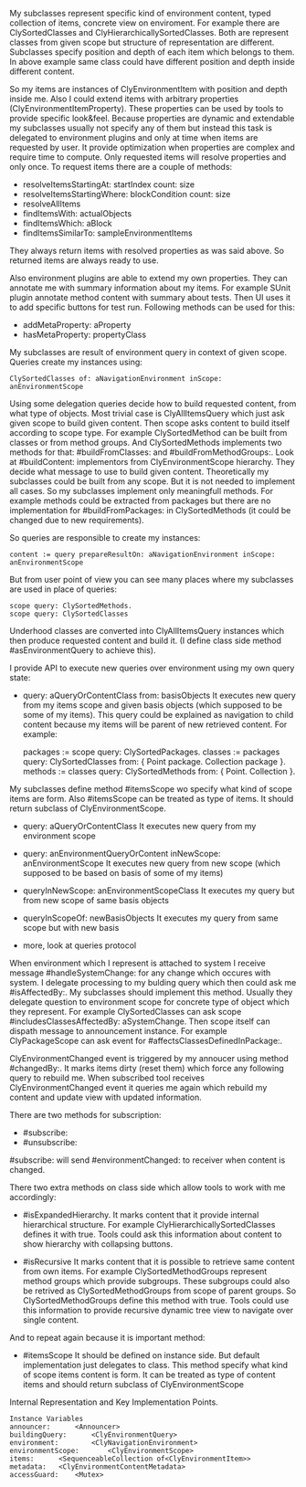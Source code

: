 My subclasses represent specific kind of environment content, typed collection of items, concrete view on enviroment. 
For example there are ClySortedClasses and ClyHierarchicallySortedClasses. Both are represent classes from given scope but structure of representation are different.
Subclasses specify position and depth of each item which belongs to them. In above example same class could have different position and depth inside different content.  

So my items are instances of ClyEnvironmentItem with position and depth inside me. Also I could extend items with arbitrary properties (ClyEnvironmentItemProperty). These properties can be used by tools to provide specific look&feel. 
Because properties are dynamic and extendable my subclasses usually not specify any of them but instead this task is delegated to environment plugins and only at time when items are requested by user. It provide optimization when properties are complex and require time to compute. Only requested items will resolve properties and only once.
To request items there are a couple of methods: 

- resolveItemsStartingAt: startIndex count: size
- resolveItemsStartingWhere: blockCondition count: size
- resolveAllItems
- findItemsWith: actualObjects
- findItemsWhich: aBlock 
- findItemsSimilarTo: sampleEnvironmentItems

They always return items with resolved properties as was said above. So returned items are always ready to use.

Also environment plugins are able to extend my own properties. They can annotate me with summary information about my items. For example SUnit plugin annotate method content with summary about tests. Then UI uses it to add specific buttons for test run. Following methods can be used for this:
-  addMetaProperty: aProperty
- hasMetaProperty: propertyClass

My subclasses are result of environment query in context of given scope. Queries create my instances using: 

	ClySortedClasses of: aNavigationEnvironment inScope: anEnvironmentScope

Using some delegation queries decide how to build requested content, from what type of objects.
Most trivial case is ClyAllItemsQuery which just ask given scope to build given content. Then scope asks content to build itself according to scope type.
For example ClySortedMethod can be built from classes or from method groups. And ClySortedMethods implements two methods for that: #buildFromClasses: and #buildFromMethodGroups:.
Look at #buildContent: implementors from ClyEnvironmentScope hierarchy. They decide what message to use to build given content.
Theoretically my subclasses could be built from any scope. But it is not needed to implement all cases. So my subclasses implement only meaningfull methods.
For example methods could be extracted from packages but there are no implementation for #buildFromPackages: in ClySortedMethods (it could be changed due to new requirements).

So queries are responsible to create my instances:

	content := query prepareResultOn: aNavigationEnvironment inScope: anEnvironmentScope
	
But from user point of view you can see many places where my subclasses are used in place of queries:

	scope query: ClySortedMethods.
	scope query: ClySortedClasses

Underhood classes are converted into ClyAllItemsQuery instances which then produce requested content and build it. (I define class side method #asEnvironmentQuery to achieve this).

I provide API to execute new queries over environment using my own query state:

- query: aQueryOrContentClass from: basisObjects
It executes new query from my items scope and given basis objects (which supposed to be some of my items).
This query could be explained as navigation to child content because my items will be parent of new retrieved content. For example:

	packages := scope query: ClySortedPackages.
	classes := packages query: ClySortedClasses from: { Point package. Collection package }.
	methods := classes query: ClySortedMethods from: { Point. Collection }.

My subclasses define method #itemsScope wo specify what kind of scope items are form. Also #itemsScope can be treated as type of items. It should return subclass of ClyEnvironmentScope.

- query: aQueryOrContentClass
It executes new query from my environment scope

- query: anEnvironmentQueryOrContent inNewScope: anEnvironmentScope
It executes new query from new scope	(which supposed to be based on basis of some of my items)
	
- queryInNewScope: anEnvironmentScopeClass
It executes my query but from new scope of same basis objects

- queryInScopeOf: newBasisObjects
It executes my query from same scope but with new basis

- more, look at queries protocol 


When environment which I represent is attached to system I receive message #handleSystemChange: for any change which occures with system.
I delegate processing to my bulding query which then could ask me #isAffectedBy:. My subclasses should implement this method. Usually they delegate question to environment scope for concrete type of object which they represent. For example ClySortedClasses can ask scope #includesClassesAffectedBy: aSystemChange.
Then scope itself can dispath message to announcement instance. For example ClyPackageScope can ask event for #affectsClassesDefinedInPackage:.

ClyEnvironmentChanged event is triggered by my annoucer using method #changedBy:. It marks items dirty (reset them) which force any following query to rebuild me.
When subscribed tool receives ClyEnvironmentChanged event it queries me again which rebuild my content and update view with updated information.

There are two methods for subscription:
- #subscribe:
- #unsubscribe:

#subscribe: will send #environmentChanged: to receiver when content is changed.

There two extra methods on class side which allow tools to work with me accordingly:

- #isExpandedHierarchy.
It marks content that it provide internal hierarchical structure. For example ClyHierarchicallySortedClasses defines it with true.
Tools could ask this information about content to show hierarchy with collapsing buttons.

- #isRecursive
It marks content that it is possible to retrieve same content from own items. For example ClySortedMethodGroups represent method groups which provide subgroups. These subgroups could also be retrived as ClySortedMethodGroups from scope of parent groups. So ClySortedMethodGroups define this method with true.
Tools could use this information to provide recursive dynamic tree view to navigate over single content.

And to repeat again because it is important method:
- #itemsScope 
It should be defined on instance side. But default implementation just delegates to class. 
This method specify what kind of scope items content is form. It can be treated as type of content items and should return subclass of ClyEnvironmentScope

Internal Representation and Key Implementation Points.

    Instance Variables
	announcer:		<Announcer>
	buildingQuery:		<ClyEnvironmentQuery>
	environment:		<ClyNavigationEnvironment>
	environmentScope:		<ClyEnvironmentScope>
	items:		<SequenceableCollection of<ClyEnvironmentItem>>
	metadata:	<ClyEnvironmentContentMetadata>
	accessGuard:	<Mutex>